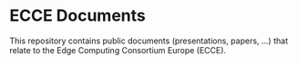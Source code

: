 # ECCE Documents

This repository contains public documents (presentations, papers, ...) that relate to the Edge Computing Consortium Europe (ECCE).
